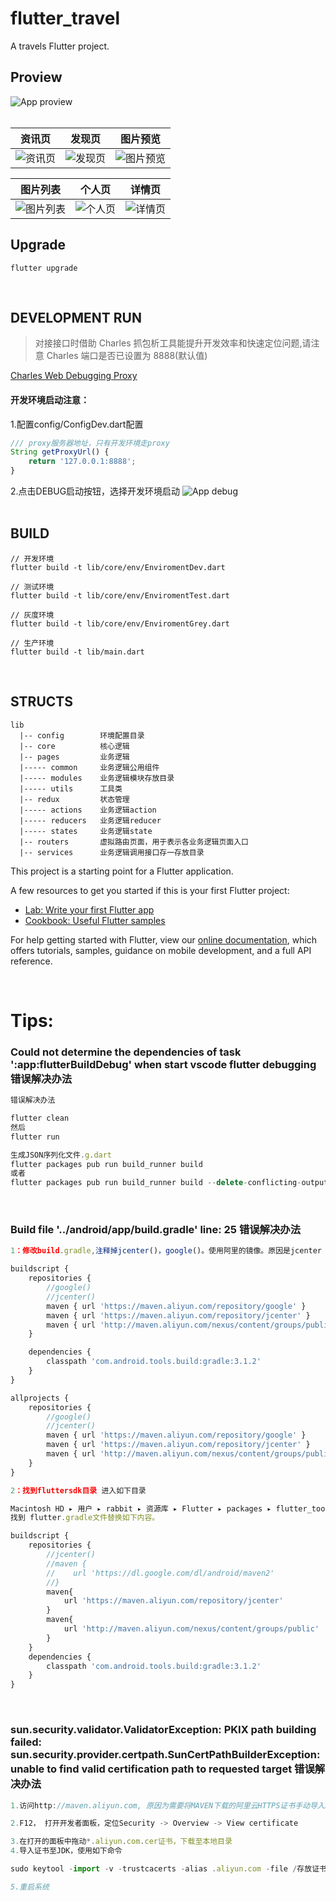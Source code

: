 # flutter_travel

A travels Flutter project. 

## Proview
![App proview](./snapshot/demo1.gif "App proview animation")
<br/>
<br/>

资讯页 | 发现页 |  图片预览  
-|-|-
![资讯页](./snapshot/WechatIMG325.jpeg "资讯页") | ![发现页](./snapshot/WechatIMG326.jpeg "发现页") | ![图片预览](./snapshot/WechatIMG327.jpeg "图片预览") | 

图片列表 | 个人页 |  详情页  
-|-|-
![图片列表](./snapshot/WechatIMG328.jpeg "图片列表") | ![个人页](./snapshot/WechatIMG330.jpeg "个人页") | ![详情页](./snapshot/WechatIMG380.png "详情页") |
 

## Upgrade
```shell 
flutter upgrade 
```
<br/>

## DEVELOPMENT RUN
> 对接接口时借助 Charles 抓包析工具能提升开发效率和快速定位问题,请注意 Charles 端口是否已设置为 8888(默认值)  

[Charles Web Debugging Proxy](https://www.charlesproxy.com/)<br/>

#### 开发环境启动注意：
1.配置config/ConfigDev.dart配置
```js
/// proxy服务器地址，只有开发环境走proxy
String getProxyUrl() {
	return '127.0.0.1:8888';
}
```
2.点击DEBUG启动按钮，选择开发环境启动
![App debug](./snapshot/debug.png "App debug")
<br/>
<br/>
## BUILD
```shell
// 开发环境 
flutter build -t lib/core/env/EnviromentDev.dart

// 测试环境
flutter build -t lib/core/env/EnviromentTest.dart

// 灰度环境
flutter build -t lib/core/env/EnviromentGrey.dart

// 生产环境
flutter build -t lib/main.dart
```
<br/>


## STRUCTS
```shell
lib
  |-- config 		环境配置目录
  |-- core   		核心逻辑
  |-- pages  		业务逻辑
  |----- common  	业务逻辑公用组件
  |----- modules 	业务逻辑模块存放目录
  |----- utils 		工具类 
  |-- redux  		状态管理
  |----- actions 	业务逻辑action
  |----- reducers 	业务逻辑reducer
  |----- states 	业务逻辑state
  |-- routers 		虚拟路由页面，用于表示各业务逻辑页面入口
  |-- services 		业务逻辑调用接口存一存放目录
```

This project is a starting point for a Flutter application. 

A few resources to get you started if this is your first Flutter project:

- [Lab: Write your first Flutter app](https://flutter.io/docs/get-started/codelab)
- [Cookbook: Useful Flutter samples](https://flutter.io/docs/cookbook)

For help getting started with Flutter, view our 
[online documentation](https://flutter.io/docs), which offers tutorials, 
samples, guidance on mobile development, and a full API reference.

<br/>

# Tips:
### Could not determine the dependencies of task ':app:flutterBuildDebug' when start vscode flutter debugging 错误解决办法
```javascript
错误解决办法

flutter clean
然后
flutter run

生成JSON序列化文件.g.dart
flutter packages pub run build_runner build
或者
flutter packages pub run build_runner build --delete-conflicting-outputs
```

<br/>

### Build file '../android/app/build.gradle' line: 25 错误解决办法
```javascript
1：修改build.gradle,注释掉jcenter()，google()。使用阿里的镜像。原因是jcenter google库无法访问到导致的问题。

buildscript {
    repositories {
        //google()
        //jcenter()
        maven { url 'https://maven.aliyun.com/repository/google' }
        maven { url 'https://maven.aliyun.com/repository/jcenter' }
        maven { url 'http://maven.aliyun.com/nexus/content/groups/public' }
    }

    dependencies {
        classpath 'com.android.tools.build:gradle:3.1.2'
    }
}

allprojects {
    repositories {
        //google()
        //jcenter()
        maven { url 'https://maven.aliyun.com/repository/google' }
        maven { url 'https://maven.aliyun.com/repository/jcenter' }
        maven { url 'http://maven.aliyun.com/nexus/content/groups/public' }
    }
}

2：找到fluttersdk目录 进入如下目录

Macintosh HD⁩ ▸ ⁨用户⁩ ▸ ⁨rabbit⁩ ▸ ⁨资源库⁩ ▸ ⁨Flutter⁩ ▸ ⁨packages⁩ ▸ ⁨flutter_tools⁩ ▸ ⁨gradle⁩
找到 flutter.gradle文件替换如下内容。

​buildscript {
    repositories {
        //jcenter()
        //maven {
        //    url 'https://dl.google.com/dl/android/maven2'
        //}
        maven{
            url 'https://maven.aliyun.com/repository/jcenter'
        }
        maven{
            url 'http://maven.aliyun.com/nexus/content/groups/public'
        }
    }
    dependencies {
        classpath 'com.android.tools.build:gradle:3.1.2'
    }
}
```

<br/>

### sun.security.validator.ValidatorException: PKIX path building failed: sun.security.provider.certpath.SunCertPathBuilderException: unable to find valid certification path to requested target 错误解决办法
```javascript
1.访问http://maven.aliyun.com, 原因为需要将MAVEN下载的阿里云HTTPS证书手动导入JDK中认证

2.F12， 打开开发者面板，定位Security -> Overview -> View certificate

3.在打开的面板中拖动*.aliyun.com.cer证书，下载至本地目录
4.导入证书至JDK，使用如下命令

sudo keytool -import -v -trustcacerts -alias .aliyun.com -file /存放证书路径/*.aliyun.com.cer -keystore /JDK路径/Contents/Home/jre/lib/security/cacerts -keypass changeit -storepass changeit

5.重启系统
```